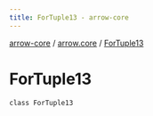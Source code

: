 ```yaml
---
title: ForTuple13 - arrow-core
---
```


[arrow-core](../index.html) / [arrow.core](index.html) / [ForTuple13](./-for-tuple13.html)

# ForTuple13

`class ForTuple13`